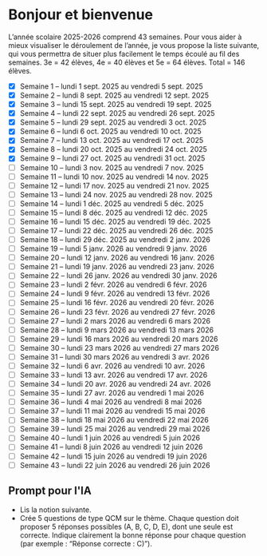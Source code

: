 # Bonjour et bienvenue

L’année scolaire 2025-2026 comprend 43 semaines. Pour vous aider à mieux visualiser le déroulement de l’année, je vous propose la liste suivante, qui vous permettra de situer plus facilement le temps écoulé au fil des semaines. 3e = 42 élèves, 4e = 40 élèves et 5e = 64 élèves. Total = 146 élèves.

- [x] Semaine 1 – lundi 1 sept. 2025 au vendredi 5 sept. 2025
- [x] Semaine 2 – lundi 8 sept. 2025 au vendredi 12 sept. 2025
- [x] Semaine 3 – lundi 15 sept. 2025 au vendredi 19 sept. 2025
- [x] Semaine 4 – lundi 22 sept. 2025 au vendredi 26 sept. 2025
- [x] Semaine 5 – lundi 29 sept. 2025 au vendredi 3 oct. 2025
- [x] Semaine 6 – lundi 6 oct. 2025 au vendredi 10 oct. 2025
- [x] Semaine 7 – lundi 13 oct. 2025 au vendredi 17 oct. 2025
- [x] Semaine 8 – lundi 20 oct. 2025 au vendredi 24 oct. 2025
- [x] Semaine 9 – lundi 27 oct. 2025 au vendredi 31 oct. 2025
- [ ] Semaine 10 – lundi 3 nov. 2025 au vendredi 7 nov. 2025
- [ ] Semaine 11 – lundi 10 nov. 2025 au vendredi 14 nov. 2025
- [ ] Semaine 12 – lundi 17 nov. 2025 au vendredi 21 nov. 2025
- [ ] Semaine 13 – lundi 24 nov. 2025 au vendredi 28 nov. 2025
- [ ] Semaine 14 – lundi 1 déc. 2025 au vendredi 5 déc. 2025
- [ ] Semaine 15 – lundi 8 déc. 2025 au vendredi 12 déc. 2025
- [ ] Semaine 16 – lundi 15 déc. 2025 au vendredi 19 déc. 2025
- [ ] Semaine 17 – lundi 22 déc. 2025 au vendredi 26 déc. 2025
- [ ] Semaine 18 – lundi 29 déc. 2025 au vendredi 2 janv. 2026
- [ ] Semaine 19 – lundi 5 janv. 2026 au vendredi 9 janv. 2026
- [ ] Semaine 20 – lundi 12 janv. 2026 au vendredi 16 janv. 2026
- [ ] Semaine 21 – lundi 19 janv. 2026 au vendredi 23 janv. 2026
- [ ] Semaine 22 – lundi 26 janv. 2026 au vendredi 30 janv. 2026
- [ ] Semaine 23 – lundi 2 févr. 2026 au vendredi 6 févr. 2026
- [ ] Semaine 24 – lundi 9 févr. 2026 au vendredi 13 févr. 2026
- [ ] Semaine 25 – lundi 16 févr. 2026 au vendredi 20 févr. 2026
- [ ] Semaine 26 – lundi 23 févr. 2026 au vendredi 27 févr. 2026
- [ ] Semaine 27 – lundi 2 mars 2026 au vendredi 6 mars 2026
- [ ] Semaine 28 – lundi 9 mars 2026 au vendredi 13 mars 2026
- [ ] Semaine 29 – lundi 16 mars 2026 au vendredi 20 mars 2026
- [ ] Semaine 30 – lundi 23 mars 2026 au vendredi 27 mars 2026
- [ ] Semaine 31 – lundi 30 mars 2026 au vendredi 3 avr. 2026
- [ ] Semaine 32 – lundi 6 avr. 2026 au vendredi 10 avr. 2026
- [ ] Semaine 33 – lundi 13 avr. 2026 au vendredi 17 avr. 2026
- [ ] Semaine 34 – lundi 20 avr. 2026 au vendredi 24 avr. 2026
- [ ] Semaine 35 – lundi 27 avr. 2026 au vendredi 1 mai 2026
- [ ] Semaine 36 – lundi 4 mai 2026 au vendredi 8 mai 2026
- [ ] Semaine 37 – lundi 11 mai 2026 au vendredi 15 mai 2026
- [ ] Semaine 38 – lundi 18 mai 2026 au vendredi 22 mai 2026
- [ ] Semaine 39 – lundi 25 mai 2026 au vendredi 29 mai 2026
- [ ] Semaine 40 – lundi 1 juin 2026 au vendredi 5 juin 2026
- [ ] Semaine 41 – lundi 8 juin 2026 au vendredi 12 juin 2026
- [ ] Semaine 42 – lundi 15 juin 2026 au vendredi 19 juin 2026
- [ ] Semaine 43 – lundi 22 juin 2026 au vendredi 26 juin 2026

## Prompt pour l'IA

- Lis la notion suivante. 
- Crée 5 questions de type QCM sur le thème. Chaque question doit proposer 5 réponses possibles (A, B, C, D, E), dont une seule est correcte.
Indique clairement la bonne réponse pour chaque question (par exemple : “Réponse correcte : C)”).